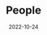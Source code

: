 ---
title: People
date: 2022-10-24

type: landing

sections:
  - block: people
    content:
      title: Meet the Team
      # Choose which groups/teams of users to display.
      #   Edit `user_groups` in each user's profile to add them to one or more of these groups.
      user_groups:
          - Head of Research
          - Researchers
          - Grad Students
          - Visitors
          - Alumni
          - Mphil Students
      sort_by: Params.last_name
      sort_ascending: true
    design:
      show_interests: false
      show_role: true
      show_social: true
---